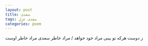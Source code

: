 ```yaml
---
layout: post
title: سعدی
tags: سعدی غزل
categories: poem
---
```


ز دوست هرکه تو بینی مراد خود خواهد / مراد خاطر سعدی مراد خاطر اوست
